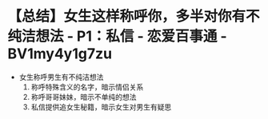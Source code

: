 # 【总结】女生这样称呼你，多半对你有不纯洁想法 - P1：私信 - 恋爱百事通 - BV1my4y1g7zu

-   女生称呼男生有不纯洁想法
    1.  称呼特殊含义的名字，暗示情侣关系
    2.  称呼哥哥妹妹，暗示不单纯的想法
    3.  私信提供追女生秘籍，暗示女生对男生有疑思